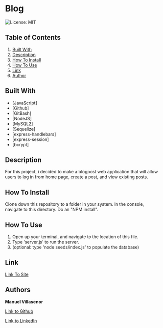 # Blog
![License: MIT](https://img.shields.io/badge/License-MIT-orange.svg)

## Table of Contents

1. [Built With](#built)
2. [Description](#description)
3. [How To Install](#install)
4. [How To Use](#use)
5. [Link](#link)
6. [Author](#author)

<h2 id="built"></h2> 

## Built With

* [JavaScript]
* [Github]
* [GitBash]
* [NodeJS]
* [MySQL2]
* [Sequelize]
* [express-handlebars]
* [express-session]
* [bcrypt]


<h2 id="description"></h2> 

## Description 

For this project, i decided to make a blogpost web application that will allow users to log in from home page, create a post, and view existing posts.


<h2 id="install"></h2> 

## How To Install

Clone down this repository to a folder in your system. In the console, navigate to this directory. Do an "NPM install".

<h2 id="use"></h2> 

## How To Use

1. Open up your terminal, and navigate to the location of this file. 
2. Type 'server.js' to run the server. 
3. (optional: type 'node seeds/index.js' to populate the database)

<h2 id="link"></h2> 

## Link
[Link To Site](https://guarded-garden-05368.herokuapp.com/)


<h2 id="author"></h2> 

## Authors

**Manuel Villasenor** 

[Link to Github](https://github.com/manuelvrsr)

[Link to LinkedIn](https://www.linkedin.com/in/manuel-villasenor-854186205/)

